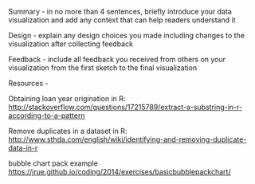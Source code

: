 Summary - in no more than 4 sentences, briefly introduce your data
          visualization and add any context that can help readers
          understand it


Design - explain any design choices you made including changes to
         the visualization after collecting feedback

Feedback - include all feedback you received from others on your
           visualization from the first sketch to the final visualization

Resources -

Obtaining loan year origination in R:
http://stackoverflow.com/questions/17215789/extract-a-substring-in-r-according-to-a-pattern

Remove duplicates in a dataset in R:
http://www.sthda.com/english/wiki/identifying-and-removing-duplicate-data-in-r

bubble chart pack example
https://jrue.github.io/coding/2014/exercises/basicbubblepackchart/
